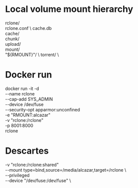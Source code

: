 # Local volume mount hierarchy
 rclone/ \
   rclone.conf \ 
   cache.db \
   cache/ \
   chunk/ \
   upload/ \
   mount/ \
     "${RMOUNT}"/ \ 
     torrent/ \


# Docker run
docker run -it -d \
  --name rclone \
  --cap-add SYS_ADMIN \
  --device /dev/fuse \
  --security-opt apparmor:unconfined \
  -e "RMOUNT:alcazar" \
  -v "rclone:/rclone" \
  -p 8001:8000 \
 rclone


# Descartes
 -v "rclone:/rclone:shared" \
--mount type=bind,source=/media/alcazar,target=/rclone \      
   --privileged \
     --device "/dev/fuse:/dev/fuse" \
